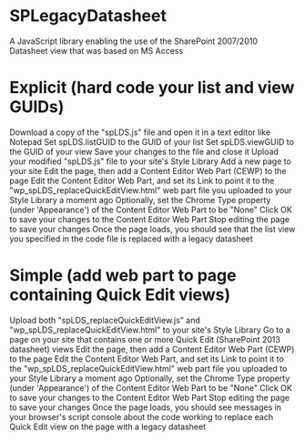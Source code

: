 # SPLegacyDatasheet
A JavaScript library enabling the use of the SharePoint 2007/2010 Datasheet view that was based on MS Access

# Explicit (hard code your list and view GUIDs)
Download a copy of the "spLDS.js" file and open it in a text editor like Notepad
Set spLDS.listGUID to the GUID of your list
Set spLDS.viewGUID to the GUID of your view
Save your changes to the file and close it
Upload your modified "spLDS.js" file to your site's Style Library
Add a new page to your site
Edit the page, then add a Content Editor Web Part (CEWP) to the page
Edit the Content Editor Web Part, and set its Link to point it to the "wp_spLDS_replaceQuickEditView.html" web part file you uploaded to your Style Library a moment ago
Optionally, set the Chrome Type property (under 'Appearance') of the Content Editor Web Part to be "None"
Click OK to save your changes to the Content Editor Web Part
Stop editing the page to save your changes
Once the page loads, you should see that the list view you specified in the code file is replaced with a legacy datasheet


# Simple (add web part to page containing Quick Edit views)
Upload both "spLDS_replaceQuickEditView.js" and "wp_spLDS_replaceQuickEditView.html" to your site's Style Library
Go to a page on your site that contains one or more Quick Edit (SharePoint 2013 datasheet) views
Edit the page, then add a Content Editor Web Part (CEWP) to the page
Edit the Content Editor Web Part, and set its Link to point it to the "wp_spLDS_replaceQuickEditView.html" web part file you uploaded to your Style Library a moment ago
Optionally, set the Chrome Type property (under 'Appearance') of the Content Editor Web Part to be "None"
Click OK to save your changes to the Content Editor Web Part
Stop editing the page to save your changes
Once the page loads, you should see messages in your browser's script console about the code working to replace each Quick Edit view on the page with a legacy datasheet
